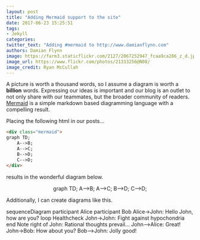 ```yaml
---
layout: post
title: "Adding Mermaid support to the site"
date: 2017-06-23 15:25:51
tags:
- Jekyll
categories:
twitter_text: "Adding #mermaid to http://www.damianflynn.com"
authors: Damian Flynn
image: https://farm3.staticflickr.com/2127/2067252947_fcaa9ca286_z_d.jpg?zz=1
image_url: https://www.flickr.com/photos/21333256@N08/
image_credit: Ryan McCullah
---
```


A picture is worth a thousand words, so I assume a diagram is worth a **billion** words. Expressing our ideas is important and our blog is an outlet to not only share with our teammates, but the broader community of readers. [Mermaid](https://knsv.github.io/mermaid/) is a simple markdown based diagramming language with a compelling result. 

Placing the following html in our posts...

```html
<div class="mermaid">
graph TD;
    A-->B;
    A-->C;
    B-->D;
    C-->D;
</div>
```

results in the wonderful diagram below.

<div class="mermaid" style="text-align:center">
graph TD;
    A-->B;
    A-->C;
    B-->D;
    C-->D;
</div>

Additionally, I can create diagrams like this.

<div class="mermaid">
sequenceDiagram
    participant Alice
    participant Bob
    Alice->John: Hello John, how are you?
    loop Healthcheck
        John->John: Fight against hypochondria
    end
    Note right of John: Rational thoughts prevail...
    John-->Alice: Great!
    John->Bob: How about you?
    Bob-->John: Jolly good!
</div>